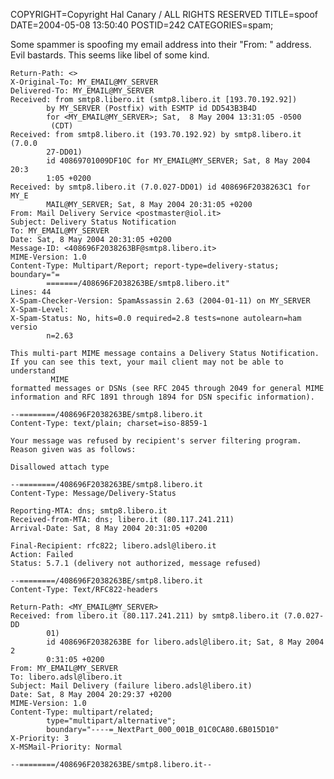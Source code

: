 COPYRIGHT=Copyright Hal Canary / ALL RIGHTS RESERVED
TITLE=spoof
DATE=2004-05-08 13:50:40
POSTID=242
CATEGORIES=spam;

Some spammer is spoofing my email address into their "From: " address. Evil bastards. This seems like libel of some kind.  

    
    Return-Path: <>
    X-Original-To: MY_EMAIL@MY_SERVER
    Delivered-To: MY_EMAIL@MY_SERVER
    Received: from smtp8.libero.it (smtp8.libero.it [193.70.192.92])
            by MY_SERVER (Postfix) with ESMTP id DD543B3B4D
            for <MY_EMAIL@MY_SERVER>; Sat,  8 May 2004 13:31:05 -0500
             (CDT)
    Received: from smtp8.libero.it (193.70.192.92) by smtp8.libero.it (7.0.0
            27-DD01)
            id 40869701009DF10C for MY_EMAIL@MY_SERVER; Sat, 8 May 2004 20:3
            1:05 +0200
    Received: by smtp8.libero.it (7.0.027-DD01) id 408696F2038263C1 for MY_E
            MAIL@MY_SERVER; Sat, 8 May 2004 20:31:05 +0200
    From: Mail Delivery Service <postmaster@iol.it>
    Subject: Delivery Status Notification
    To: MY_EMAIL@MY_SERVER
    Date: Sat, 8 May 2004 20:31:05 +0200
    Message-ID: <408696F2038263BF@smtp8.libero.it>
    MIME-Version: 1.0
    Content-Type: Multipart/Report; report-type=delivery-status; boundary="=
            =======/408696F2038263BE/smtp8.libero.it"
    Lines: 44
    X-Spam-Checker-Version: SpamAssassin 2.63 (2004-01-11) on MY_SERVER
    X-Spam-Level:
    X-Spam-Status: No, hits=0.0 required=2.8 tests=none autolearn=ham versio
            n=2.63
    
    This multi-part MIME message contains a Delivery Status Notification.
    If you can see this text, your mail client may not be able to understand
             MIME
    formatted messages or DSNs (see RFC 2045 through 2049 for general MIME
    information and RFC 1891 through 1894 for DSN specific information).
    
    --========/408696F2038263BE/smtp8.libero.it
    Content-Type: text/plain; charset=iso-8859-1
    
    Your message was refused by recipient's server filtering program.
    Reason given was as follows:
    
    Disallowed attach type
    
    --========/408696F2038263BE/smtp8.libero.it
    Content-Type: Message/Delivery-Status
    
    Reporting-MTA: dns; smtp8.libero.it
    Received-from-MTA: dns; libero.it (80.117.241.211)
    Arrival-Date: Sat, 8 May 2004 20:31:05 +0200
    
    Final-Recipient: rfc822; libero.adsl@libero.it
    Action: Failed
    Status: 5.7.1 (delivery not authorized, message refused)
    
    --========/408696F2038263BE/smtp8.libero.it
    Content-Type: Text/RFC822-headers
    
    Return-Path: <MY_EMAIL@MY_SERVER>
    Received: from libero.it (80.117.241.211) by smtp8.libero.it (7.0.027-DD
            01)
            id 408696F2038263BE for libero.adsl@libero.it; Sat, 8 May 2004 2
            0:31:05 +0200
    From: MY_EMAIL@MY_SERVER
    To: libero.adsl@libero.it
    Subject: Mail Delivery (failure libero.adsl@libero.it)
    Date: Sat, 8 May 2004 20:29:37 +0200
    MIME-Version: 1.0
    Content-Type: multipart/related;
            type="multipart/alternative";
            boundary="----=_NextPart_000_001B_01C0CA80.6B015D10"
    X-Priority: 3
    X-MSMail-Priority: Normal
    
    --========/408696F2038263BE/smtp8.libero.it--
